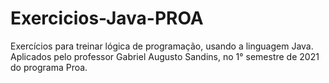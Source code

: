 # Exercicios-Java-PROA
Exercícios para treinar lógica de programação, usando a linguagem Java. Aplicados pelo professor Gabriel Augusto Sandins, no 1° semestre de 2021 do programa Proa.

